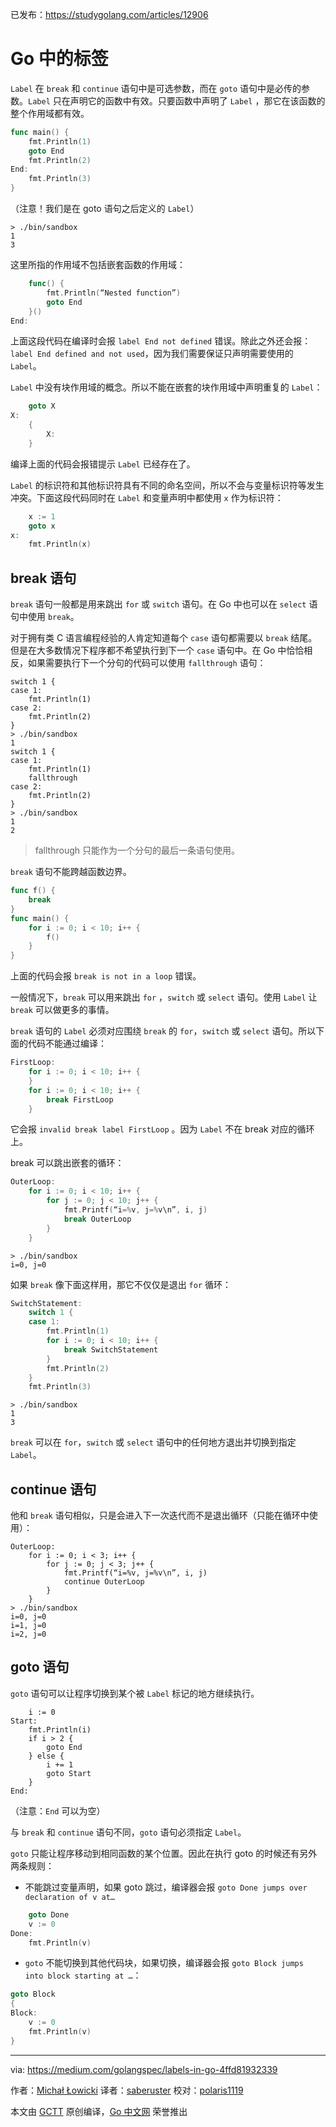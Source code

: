 已发布：https://studygolang.com/articles/12906

# Go 中的标签

`Label` 在 `break` 和 `continue` 语句中是可选参数，而在 `goto` 语句中是必传的参数。`Label` 只在声明它的函数中有效。只要函数中声明了 `Label` ，那它在该函数的整个作用域都有效。

```go
func main() {
	fmt.Println(1)
	goto End
	fmt.Println(2)
End:
	fmt.Println(3)
}
```

（注意！我们是在 goto 语句之后定义的 `Label`）

```shell
> ./bin/sandbox
1
3
```

这里所指的作用域不包括嵌套函数的作用域：

```go
	func() {
		fmt.Println(“Nested function”)
		goto End
	}()
End:

```

上面这段代码在编译时会报 `label End not defined` 错误。除此之外还会报：`label End defined and not used`，因为我们需要保证只声明需要使用的 `Label`。

`Label` 中没有块作用域的概念。所以不能在嵌套的块作用域中声明重复的 `Label`：

```go
	goto X
X:
	{
		X:
	}
```

编译上面的代码会报错提示 `Label` 已经存在了。

`Label` 的标识符和其他标识符具有不同的命名空间，所以不会与变量标识符等发生冲突。下面这段代码同时在 `Label` 和变量声明中都使用 `x` 作为标识符：

```go
	x := 1
	goto x
x:
	fmt.Println(x)
```

## break 语句

`break` 语句一般都是用来跳出 `for` 或 `switch` 语句。在 Go 中也可以在 `select` 语句中使用 `break`。

对于拥有类 C 语言编程经验的人肯定知道每个 `case` 语句都需要以 `break` 结尾。但是在大多数情况下程序都不希望执行到下一个 `case` 语句中。在 Go 中恰恰相反，如果需要执行下一个分句的代码可以使用 `fallthrough` 语句：

```
switch 1 {
case 1:
	fmt.Println(1)
case 2:
	fmt.Println(2)
}
> ./bin/sandbox
1
switch 1 {
case 1:
	fmt.Println(1)
	fallthrough
case 2:
	fmt.Println(2)
}
> ./bin/sandbox
1
2
```

> fallthrough 只能作为一个分句的最后一条语句使用。

`break` 语句不能跨越函数边界。

```go
func f() {
	break
}
func main() {
	for i := 0; i < 10; i++ {
		f()
	}
}
```

上面的代码会报 `break is not in a loop` 错误。

一般情况下，`break` 可以用来跳出 `for` ，`switch` 或 `select` 语句。使用 `Label` 让 `break` 可以做更多的事情。

`break` 语句的 `Label` 必须对应围绕 `break` 的 `for`，`switch` 或 `select` 语句。所以下面的代码不能通过编译：

```go
FirstLoop:
	for i := 0; i < 10; i++ {
	}
	for i := 0; i < 10; i++ {
		break FirstLoop
	}
```

它会报 `invalid break label FirstLoop` 。因为 `Label` 不在 break 对应的循环上。

break 可以跳出嵌套的循环：

```go
OuterLoop:
	for i := 0; i < 10; i++ {
		for j := 0; j < 10; j++ {
			fmt.Printf(“i=%v, j=%v\n”, i, j)
			break OuterLoop
		}
	}
```

```
> ./bin/sandbox
i=0, j=0
```

如果 `break` 像下面这样用，那它不仅仅是退出 `for` 循环：

```go
SwitchStatement:
	switch 1 {
	case 1:
		fmt.Println(1)
		for i := 0; i < 10; i++ {
			break SwitchStatement
		}
		fmt.Println(2)
	}
	fmt.Println(3)
```

```
> ./bin/sandbox
1
3
```

`break` 可以在 `for`，`switch` 或 `select` 语句中的任何地方退出并切换到指定 `Label`。

## continue 语句

他和 `break` 语句相似，只是会进入下一次迭代而不是退出循环（只能在循环中使用）：

```
OuterLoop:
	for i := 0; i < 3; i++ {
		for j := 0; j < 3; j++ {
			fmt.Printf(“i=%v, j=%v\n”, i, j)
			continue OuterLoop
		}
	}
> ./bin/sandbox
i=0, j=0
i=1, j=0
i=2, j=0
```

## goto 语句

`goto` 语句可以让程序切换到某个被 `Label` 标记的地方继续执行。

```
	i := 0
Start:
	fmt.Println(i)
	if i > 2 {
		goto End
	} else {
		i += 1
		goto Start
	}
End:
```

（注意：`End` 可以为空）

与 `break` 和 `continue` 语句不同，`goto` 语句必须指定 `Label`。

`goto` 只能让程序移动到相同函数的某个位置。因此在执行 goto 的时候还有另外两条规则：

- 不能跳过变量声明，如果 goto 跳过，编译器会报 `goto Done jumps over declaration of v at…`

```go
	goto Done
	v := 0
Done:
	fmt.Println(v)
```

- `goto` 不能切换到其他代码块，如果切换，编译器会报 `goto Block jumps into block starting at …`：

```go
goto Block
{
Block:
	v := 0
	fmt.Println(v)
}
```

---

via: https://medium.com/golangspec/labels-in-go-4ffd81932339

作者：[Michał Łowicki](https://medium.com/@mlowicki)
译者：[saberuster](https://github.com/saberuster)
校对：[polaris1119](https://github.com/polaris1119)

本文由 [GCTT](https://github.com/studygolang/GCTT) 原创编译，[Go 中文网](https://studygolang.com/) 荣誉推出
